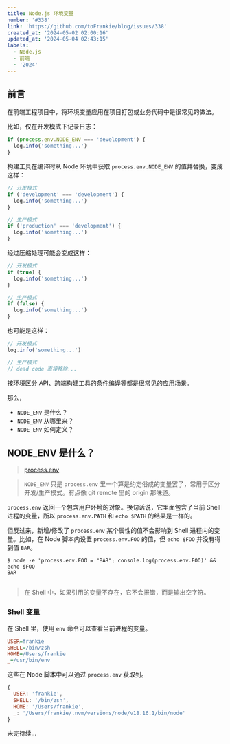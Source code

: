 ```yaml
---
title: Node.js 环境变量
number: '#338'
link: 'https://github.com/toFrankie/blog/issues/338'
created_at: '2024-05-02 02:00:16'
updated_at: '2024-05-04 02:43:15'
labels:
  - Node.js
  - 前端
  - '2024'
---
```

## 前言

在前端工程项目中，将环境变量应用在项目打包或业务代码中是很常见的做法。

比如，仅在开发模式下记录日志：

```js
if (process.env.NODE_ENV === 'development') {
  log.info('something...')
}
```

构建工具在编译时从 Node 环境中获取 `process.env.NODE_ENV` 的值并替换，变成这样：

```js
// 开发模式
if ('development' === 'development') {
  log.info('something...')
}

// 生产模式
if ('production' === 'development') {
  log.info('something...')
}
```

经过压缩处理可能会变成这样：

```js
// 开发模式
if (true) {
  log.info('something...')
}

// 生产模式
if (false) {
  log.info('something...')
}
```

也可能是这样：

```js
// 开发模式
log.info('something...')

// 生产模式
// dead code 直接移除...
```

按环境区分 API、跨端构建工具的条件编译等都是很常见的应用场景。

那么，

- `NODE_ENV` 是什么？
- `NODE_ENV` 从哪里来？
- `NODE_ENV` 如何定义？

## NODE_ENV 是什么？

> [process.env](https://nodejs.org/docs/v20.12.1/api/process.html#processenv)

> `NODE_ENV` 只是 `process.env` 里一个算是约定俗成的变量罢了，常用于区分开发/生产模式。有点像 git remote 里的 origin 那味道。

`process.env` 返回一个包含用户环境的对象。换句话说，它里面包含了当前 Shell 进程的变量，所以 `process.env.PATH` 和 `echo $PATH` 的结果是一样的。

但反过来，新增/修改了 `process.env` 某个属性的值不会影响到 Shell 进程内的变量。比如，在 Node 脚本内设置 `process.env.FOO` 的值，但 `echo $FOO` 并没有得到值 `BAR`。

```shell
$ node -e 'process.env.FOO = "BAR"; console.log(process.env.FOO)' && echo $FOO
BAR


```

> 在 Shell 中，如果引用的变量不存在，它不会报错，而是输出空字符。


### Shell 变量

在 Shell 里，使用 `env` 命令可以查看当前进程的变量。

```ini
USER=frankie
SHELL=/bin/zsh
HOME=/Users/frankie
_=/usr/bin/env
```

这些在 Node 脚本中可以通过 `process.env` 获取到。

```js
{
  USER: 'frankie',
  SHELL: '/bin/zsh',
  HOME: '/Users/frankie',
  _: '/Users/frankie/.nvm/versions/node/v18.16.1/bin/node'
}
```



未完待续...
